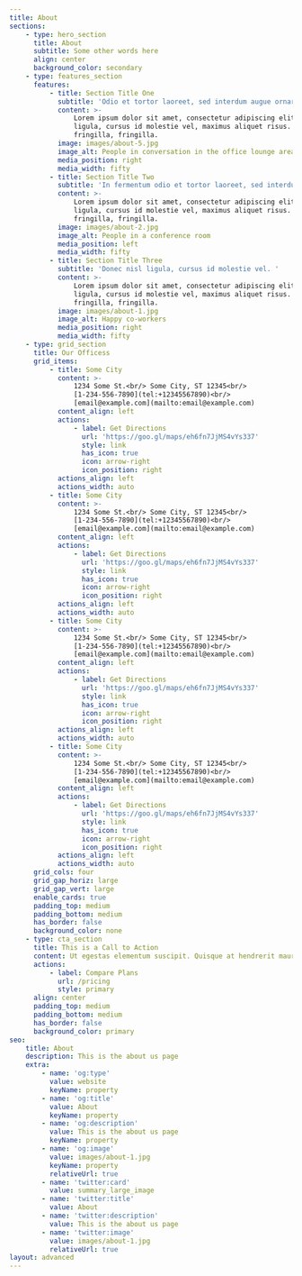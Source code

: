 ```yaml
---
title: About
sections:
    - type: hero_section
      title: About
      subtitle: Some other words here
      align: center
      background_color: secondary
    - type: features_section
      features:
          - title: Section Title One
            subtitle: 'Odio et tortor laoreet, sed interdum augue ornare. '
            content: >-
                Lorem ipsum dolor sit amet, consectetur adipiscing elit. Donec nisl
                ligula, cursus id molestie vel, maximus aliquet risus. Vivamus in nibh
                fringilla, fringilla.
            image: images/about-5.jpg
            image_alt: People in conversation in the office lounge area
            media_position: right
            media_width: fifty
          - title: Section Title Two
            subtitle: 'In fermentum odio et tortor laoreet, sed interdum augue ornare. '
            content: >-
                Lorem ipsum dolor sit amet, consectetur adipiscing elit. Donec nisl
                ligula, cursus id molestie vel, maximus aliquet risus. Vivamus in nibh
                fringilla, fringilla.
            image: images/about-2.jpg
            image_alt: People in a conference room
            media_position: left
            media_width: fifty
          - title: Section Title Three
            subtitle: 'Donec nisl ligula, cursus id molestie vel. '
            content: >-
                Lorem ipsum dolor sit amet, consectetur adipiscing elit. Donec nisl
                ligula, cursus id molestie vel, maximus aliquet risus. Vivamus in nibh
                fringilla, fringilla.
            image: images/about-1.jpg
            image_alt: Happy co-workers
            media_position: right
            media_width: fifty
    - type: grid_section
      title: Our Officess
      grid_items:
          - title: Some City
            content: >-
                1234 Some St.<br/> Some City, ST 12345<br/>
                [1-234-556-7890](tel:+12345567890)<br/>
                [email@example.com](mailto:email@example.com)
            content_align: left
            actions:
                - label: Get Directions
                  url: 'https://goo.gl/maps/eh6fn7JjMS4vYs337'
                  style: link
                  has_icon: true
                  icon: arrow-right
                  icon_position: right
            actions_align: left
            actions_width: auto
          - title: Some City
            content: >-
                1234 Some St.<br/> Some City, ST 12345<br/>
                [1-234-556-7890](tel:+12345567890)<br/>
                [email@example.com](mailto:email@example.com)
            content_align: left
            actions:
                - label: Get Directions
                  url: 'https://goo.gl/maps/eh6fn7JjMS4vYs337'
                  style: link
                  has_icon: true
                  icon: arrow-right
                  icon_position: right
            actions_align: left
            actions_width: auto
          - title: Some City
            content: >-
                1234 Some St.<br/> Some City, ST 12345<br/>
                [1-234-556-7890](tel:+12345567890)<br/>
                [email@example.com](mailto:email@example.com)
            content_align: left
            actions:
                - label: Get Directions
                  url: 'https://goo.gl/maps/eh6fn7JjMS4vYs337'
                  style: link
                  has_icon: true
                  icon: arrow-right
                  icon_position: right
            actions_align: left
            actions_width: auto
          - title: Some City
            content: >-
                1234 Some St.<br/> Some City, ST 12345<br/>
                [1-234-556-7890](tel:+12345567890)<br/>
                [email@example.com](mailto:email@example.com)
            content_align: left
            actions:
                - label: Get Directions
                  url: 'https://goo.gl/maps/eh6fn7JjMS4vYs337'
                  style: link
                  has_icon: true
                  icon: arrow-right
                  icon_position: right
            actions_align: left
            actions_width: auto
      grid_cols: four
      grid_gap_horiz: large
      grid_gap_vert: large
      enable_cards: true
      padding_top: medium
      padding_bottom: medium
      has_border: false
      background_color: none
    - type: cta_section
      title: This is a Call to Action
      content: Ut egestas elementum suscipit. Quisque at hendrerit mauris.
      actions:
          - label: Compare Plans
            url: /pricing
            style: primary
      align: center
      padding_top: medium
      padding_bottom: medium
      has_border: false
      background_color: primary
seo:
    title: About
    description: This is the about us page
    extra:
        - name: 'og:type'
          value: website
          keyName: property
        - name: 'og:title'
          value: About
          keyName: property
        - name: 'og:description'
          value: This is the about us page
          keyName: property
        - name: 'og:image'
          value: images/about-1.jpg
          keyName: property
          relativeUrl: true
        - name: 'twitter:card'
          value: summary_large_image
        - name: 'twitter:title'
          value: About
        - name: 'twitter:description'
          value: This is the about us page
        - name: 'twitter:image'
          value: images/about-1.jpg
          relativeUrl: true
layout: advanced
---
```

